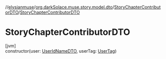 //[elysianmuse](../../../index.md)/[org.darkSolace.muse.story.model.dto](../index.md)/[StoryChapterContributorDTO](index.md)/[StoryChapterContributorDTO](-story-chapter-contributor-d-t-o.md)

# StoryChapterContributorDTO

[jvm]\
constructor(user: [UserIdNameDTO](../../org.darkSolace.muse.user.model.dto/-user-id-name-d-t-o/index.md), userTag: [UserTag](../../org.darkSolace.muse.user.model/-user-tag/index.md))

